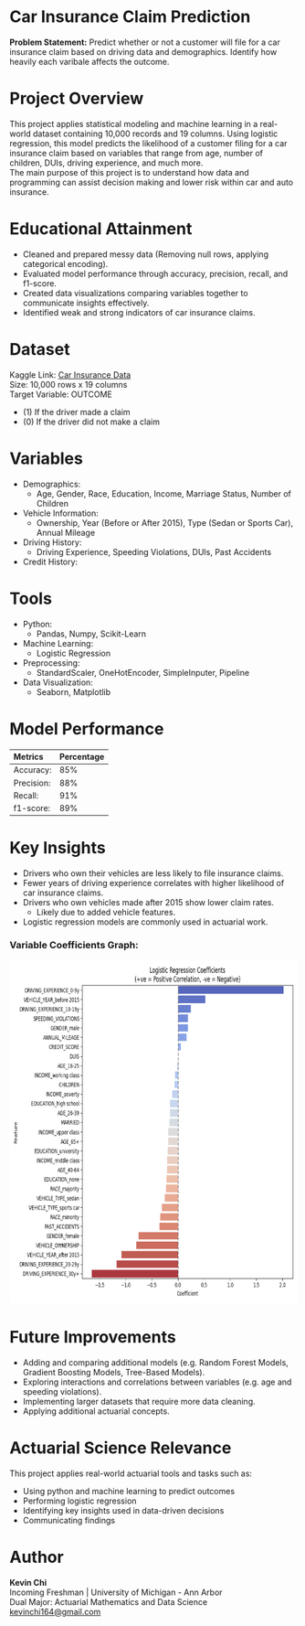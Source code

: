 # Car Insurance Claim Prediction
**Problem Statement:** Predict whether or not a customer will file for a car insurance claim based on driving data and demographics. Identify how heavily each varibale affects the outcome.

# Project Overview
This project applies statistical modeling and machine learning in a real-world dataset containing 10,000 records and 19 columns. Using logistic regression, this model predicts the likelihood of a customer filing for a car insurance claim based on variables that range from age, number of children, DUIs, driving experience, and much more.  
The main purpose of this project is to understand how data and programming can assist decision making and lower risk within car and auto insurance.

# Educational Attainment
* Cleaned and prepared messy data (Removing null rows, applying categorical encoding).
* Evaluated model performance through accuracy, precision, recall, and f1-score.
* Created data visualizations comparing variables together to communicate insights effectively.
* Identified weak and strong indicators of car insurance claims.

# Dataset
Kaggle Link: [Car Insurance Data](https://www.kaggle.com/datasets/sagnik1511/car-insurance-data/data)  
Size: 10,000 rows x 19 columns  
Target Variable: OUTCOME
* (1) If the driver made a claim
* (0) If the driver did not make a claim

# Variables
* Demographics:
  * Age, Gender, Race, Education, Income, Marriage Status, Number of Children
* Vehicle Information:
  * Ownership, Year (Before or After 2015), Type (Sedan or Sports Car), Annual Mileage
* Driving History:
  * Driving Experience, Speeding Violations, DUIs, Past Accidents
* Credit History:

# Tools
* Python:
  * Pandas, Numpy, Scikit-Learn
* Machine Learning:
  * Logistic Regression
* Preprocessing:
  * StandardScaler, OneHotEncoder, SimpleInputer, Pipeline
* Data Visualization:
  * Seaborn, Matplotlib

# Model Performance
| Metrics | Percentage |
| :-- | :-- |
| Accuracy: | 85% |
| Precision: | 88% |
| Recall: | 91% |
| f1-score: | 89% |

# Key Insights
* Drivers who own their vehicles are less likely to file insurance claims.
* Fewer years of driving experience correlates with higher likelihood of car insurance claims.
* Drivers who own vehicles made after 2015 show lower claim rates.
  * Likely due to added vehicle features.
* Logistic regression models are commonly used in actuarial work.  

### Variable Coefficients Graph:  
<img src="PNGs/logistic_regression_coefficients.png" width="750" height="600">

# Future Improvements
* Adding and comparing additional models (e.g. Random Forest Models, Gradient Boosting Models, Tree-Based Models).
* Exploring interactions and correlations between variables (e.g. age and speeding violations).
* Implementing larger datasets that require more data cleaning.
* Applying additional actuarial concepts.

# Actuarial Science Relevance
This project applies real-world actuarial tools and tasks such as:
* Using python and machine learning to predict outcomes
* Performing logistic regression
* Identifying key insights used in data-driven decisions
* Communicating findings

# Author
**Kevin Chi**  
Incoming Freshman | University of Michigan - Ann Arbor  
Dual Major: Actuarial Mathematics and Data Science  
kevinchi164@gmail.com
